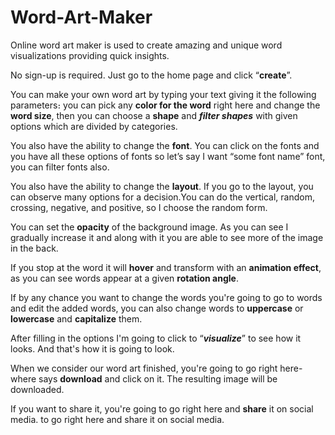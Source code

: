 # Word-Art-Maker

Online word art maker is used to create amazing and unique word visualizations
providing quick insights.

No sign-up is required. Just go to the home page and click “**create**”.

You can make your own word art by typing your text giving it the following
parameters։ you can pick any **color for the word** right here and change the **word
size**, then you can choose a **shape** and **_filter shapes_** with given options
which are divided by categories.

You also have the ability to change the **font**. You can click on the fonts and you
have all these options of fonts so let’s say I want “some font name” font, you can
filter fonts also.

You also have the ability to change the **layout**. If you go to the layout, you can
observe many options for a decision․You can do the vertical, random, crossing,
negative, and positive, so I choose the random form.

You can set the **opacity** of the background image․ As you can see I gradually
increase it and along with it you are able to see more of the image in the back.

If you stop at the word it will **hover** and transform with an **animation effect**,
as you can see words appear at a given **rotation angle**.

If by any chance you want to change the words you're going to go to words and edit
the added words, you can also change words to **uppercase** or **lowercase** and
**capitalize** them.

After filling in the options I'm going to click to “**_visualize_**” to see how it
looks. And that's how it is going to look.

When we consider our word art finished, you're going to go right here- where says
**download** and click on it. The resulting image will be downloaded.

If you want to share it, you're going to go right here and **share** it on social
media. to go right here and share it on social media.

